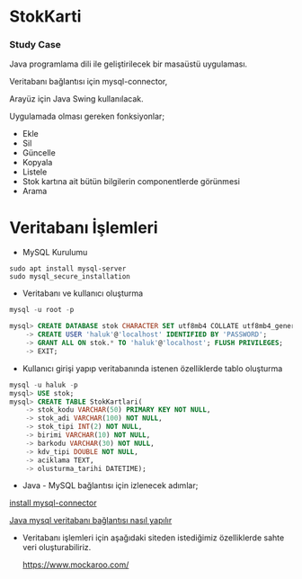 # StokKarti

### Study Case 
Java programlama dili ile geliştirilecek bir masaüstü uygulaması.

Veritabanı bağlantısı için mysql-connector,

Arayüz için Java Swing kullanılacak.

Uygulamada olması gereken fonksiyonlar;
* Ekle
* Sil
* Güncelle
* Kopyala
* Listele
* Stok kartına ait bütün bilgilerin componentlerde görünmesi
* Arama

# Veritabanı İşlemleri


* MySQL Kurulumu
```
sudo apt install mysql-server
sudo mysql_secure_installation
```
* Veritabanı ve kullanıcı oluşturma
```sql
mysql -u root -p

mysql> CREATE DATABASE stok CHARACTER SET utf8mb4 COLLATE utf8mb4_general_ci;
    -> CREATE USER 'haluk'@'localhost' IDENTIFIED BY 'PASSWORD';
    -> GRANT ALL ON stok.* TO 'haluk'@'localhost'; FLUSH PRIVILEGES;
    -> EXIT;
```
* Kullanıcı girişi yapıp veritabanında istenen özelliklerde tablo oluşturma
```sql
mysql -u haluk -p
mysql> USE stok;
mysql> CREATE TABLE StokKartlari(
    -> stok_kodu VARCHAR(50) PRIMARY KEY NOT NULL,
    -> stok_adi VARCHAR(100) NOT NULL,
    -> stok_tipi INT(2) NOT NULL,
    -> birimi VARCHAR(10) NOT NULL,
    -> barkodu VARCHAR(30) NOT NULL,
    -> kdv_tipi DOUBLE NOT NULL,
    -> aciklama TEXT,
    -> olusturma_tarihi DATETIME);
```
* Java - MySQL bağlantısı için izlenecek adımlar;

[install mysql-connector](https://www.mysql.com/products/connector/)

[Java mysql veritabanı bağlantısı nasıl yapılır](https://stackoverflow.com/questions/2839321/connect-java-to-a-mysql-database/)


* Veritabanı işlemleri için aşağıdaki siteden istediğimiz özelliklerde sahte veri oluşturabiliriz.

  https://www.mockaroo.com/

